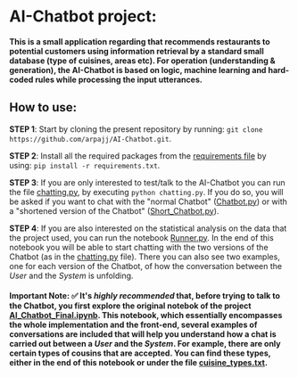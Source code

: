 #  AI-Chatbot project:

#### This is a small application regarding that recommends restaurants to potential customers using information retrieval by a standard small database (type of cuisines, areas etc). For operation (understanding & generation), the AI-Chatbot is based on logic, machine learning and hard-coded rules while processing the input utterances.   

## How to use:

__STEP 1__: Start by cloning the present repository by running: `git clone https://github.com/arpajj/AI-Chatbot.git`.

__STEP 2__: Install all the required packages from the [requirements file](./requirements.txt) by using: `pip install -r requirements.txt`.

__STEP 3__: If you are only interested to test/talk to the AI-Chatbot you can run the file [chatting.py](./chatting.py), by executing `python chatting.py`. If you do so, you will be asked if you want to chat with the "normal Chatbot" ([Chatbot.py](./Chatbot.py)) or with a "shortened version of the Chatbot" ([Short_Chatbot.py](./Short_Chatbot.py)).  

__STEP 4__: If you are also interested on the statistical analysis on the data that the project used, you can run the notebook [Runner.py](./Runner.ipunb). In the end of this notebook you will be able to start chatting with the two versions of the Chatbot (as in the [chatting.py](./chatting.py) file). There you can also see two examples, one for each version of the Chatbot, of how the conversation between the _User_ and the _System_ is unfolding.

#### __Important Note__: ✅ It's _highly recommended_ that, before trying to talk to the Chatbot, you first explore the original notebok of the project [AI_Chatbot_Final.ipynb](./AI_Chatbot_Final.ipynb). This notebook, which essentially encompasses the whole implementation and the front-end, several examples of conversations are included that will help you understand how a chat is carried out between a _User_ and the _System_. For example, there are only certain types of cousins that are accepted. You can find these types, either in the end of this notebook or under the file [cuisine_types.txt](./cuisine_types.txt).  
